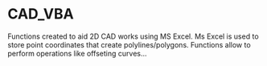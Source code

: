 # CAD_VBA
Functions created to aid 2D CAD works using MS Excel.
Ms Excel is used to store point coordinates that create polylines/polygons.
Functions allow to perform operations like offseting curves...
